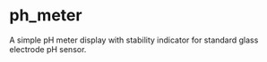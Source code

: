 # ph_meter

A simple pH meter display with stability indicator for standard glass electrode pH sensor.
